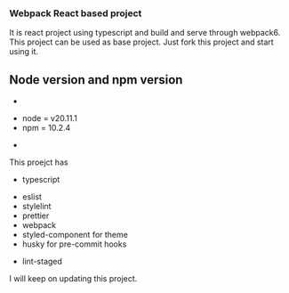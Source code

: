 
### Webpack React based project
It is react project using typescript and build and serve through webpack6. This project can be used as base project. Just fork this project and start using it. 

## Node version and npm version
-
* node = v20.11.1
* npm = 10.2.4
+

This proejct has 
- typescript
* eslist
* stylelint
* prettier
* webpack
* styled-component for theme
* husky for pre-commit hooks
+ lint-staged


I will keep on updating this project. 